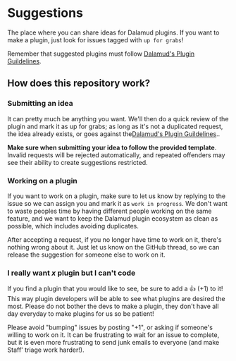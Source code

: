 # Suggestions

The place where you can share ideas for Dalamud plugins. If you want to make a plugin, just look for issues tagged with `up for grabs`!

Remember that suggested plugins must follow [Dalamud's Plugin Guildelines](https://github.com/goatcorp/FFXIVQuickLauncher#isnt-this-cheating).

## How does this repository work?

### Submitting an idea
It can pretty much be anything you want. We'll then do a quick review of the plugin and mark it as up for grabs; as long as it's not a duplicated request, the idea already exists, or goes against the[Dalamud's Plugin Guildelines](https://github.com/goatcorp/FFXIVQuickLauncher#isnt-this-cheating)..

**Make sure when submitting your idea to follow the provided template**. Invalid requests will be rejected automatically, and repeated offenders may see their ability to create suggestions restricted.

### Working on a plugin
If you want to work on a plugin, make sure to let us know by replying to the issue so we can assign you and mark it as ``work in progress``. We don't want to waste peoples time by having different people working on the same feature, and we want to keep the Dalamud plugin ecosystem as clean as possible, which includes avoiding duplicates.

After accepting a request, if you no longer have time to work on it, there's nothing wrong about it. Just let us know on the GitHub thread, so we can release the suggestion for someone else to work on it.

### I really want *x* plugin but I can't code
If you find a plugin that you would like to see, be sure to add a :+1: (+1) to it! This way plugin developers will be able to see what plugins are desired the most. Please do not bother the devs to make a plugin, they don't have all day everyday to make plugins for us so be patient!

Please avoid "bumping" issues by posting "+1", or asking if someone's willing to work on it. It can be frustrating to wait for an issue to complete, but it is even more frustrating to send junk emails to everyone (and make Staff' triage work harder!).